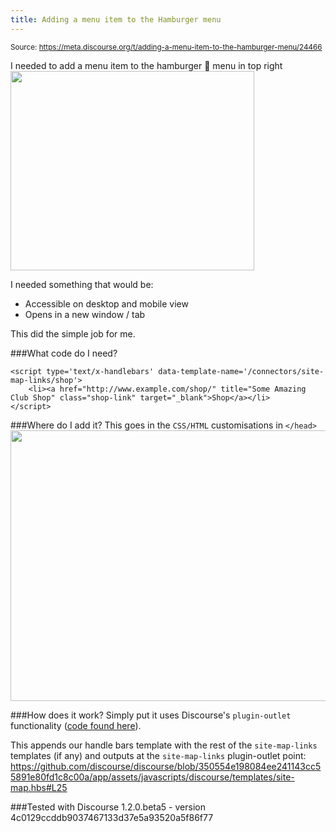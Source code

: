 ```yaml
---
title: Adding a menu item to the Hamburger menu
---
```


<small class="doc-source">Source: https://meta.discourse.org/t/adding-a-menu-item-to-the-hamburger-menu/24466</small>

I needed to add a menu item to the hamburger :hamburger: menu in top right
<img src="//discourse-meta.s3-us-west-1.amazonaws.com/original/3X/5/f/5f8f5b1097596be30212fd298e9de4ae5484c19a.png" width="390" height="319"> 

I needed something that would be:

- Accessible on desktop and mobile view
- Opens in a new window / tab

This did the simple job for me.

###What code do I need?

    <script type='text/x-handlebars' data-template-name='/connectors/site-map-links/shop'>
        <li><a href="http://www.example.com/shop/" title="Some Amazing Club Shop" class="shop-link" target="_blank">Shop</a></li>
    </script>



###Where do I add it?
This goes in the `CSS/HTML` customisations in `</head>`
<img src="//discourse-meta.s3-us-west-1.amazonaws.com/original/3X/0/5/05adcc621d9139a64891338727e640e69c9bf2b9.png" width="690" height="433"> 

###How does it work?
Simply put it uses Discourse's `plugin-outlet` functionality ([code found here][1]).

This appends our handle bars template with the rest of the `site-map-links` templates (if any) and outputs at the `site-map-links` plugin-outlet point:
https://github.com/discourse/discourse/blob/350554e198084ee241143cc55891e80fd1c8c00a/app/assets/javascripts/discourse/templates/site-map.hbs#L25


###Tested with
Discourse 1.2.0.beta5 - version 4c0129ccddb9037467133d37e5a93520a5f86f77


  [1]: https://github.com/discourse/discourse/blob/master/app/assets/javascripts/discourse/helpers/plugin-outlet.js.es6
